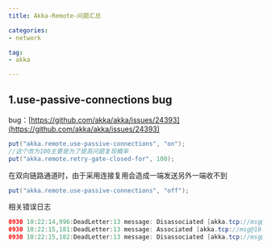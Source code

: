 ```yaml
---
title: Akka-Remote-问题汇总

categories:
- network

tag:
- akka

---
```


## 1.use-passive-connections bug


bug：[https://github.com/akka/akka/issues/24393](https://github.com/akka/akka/issues/24393)
​

```java
put("akka.remote.use-passive-connections", "on");
//这个改为100主要是为了提高问题复现概率
put("akka.remote.retry-gate-closed-for", 100);
```
 在双向链路通道时，由于采用连接复用会造成一端发送另外一端收不到
```java
put("akka.remote.use-passive-connections", "off");
```


相关错误日志
```java
0930 10:22:14,996:DeadLetter:13 message: Disassociated [akka.tcp://msg@10.3.1.241:1235] -> [akka.tcp://cmp@10.3.1.241:1238]
0930 10:22:15,181:DeadLetter:13 message: Associated [akka.tcp://msg@10.3.1.241:1235] <- [akka.tcp://cmp@10.3.1.241:1238]
0930 10:22:15,182:DeadLetter:13 message: Disassociated [akka.tcp://msg@10.3.1.241:1235] -> [akka.tcp://cmp@10.3.1.241:1238]
```
